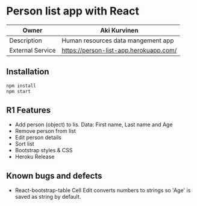 # Person list app with React

| Owner            | Aki Kurvinen                           |
| ---------------- | -------------------------------------- |
| Description      | Human resources data mangement app     |
| External Service | https://person-list-app.herokuapp.com/ |

## Installation

```js
npm install
npm start
```

## R1 Features

- Add person (object) to lis. Data: First name, Last name and Age
- Remove person from list
- Edit person details
- Sort list
- Bootstrap styles & CSS
- Heroku Release

## Known bugs and defects

- React-bootstrap-table Cell Edit converts numbers to strings so 'Age' is saved as string by default.
